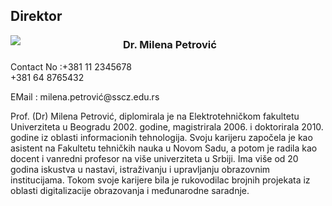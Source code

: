 <h2>Direktor</h2>
<div style="width:160px; float:left; margin-right:20px;margin-bottom:6px;">
<img src="images/depts/principal.jpg"/>
</div>
<h3>Dr. Milena Petrović</h3>
<p>Contact No :+381 11 2345678<br/>+381 64 8765432</p>
<p>EMail : milena.petrović@sscz.edu.rs</p>
<p><b></b>Prof. (Dr) Milena Petrović, diplomirala je na Elektrotehničkom fakultetu Univerziteta u Beogradu 2002. godine, magistrirala 2006. i doktorirala 2010. godine iz oblasti informacionih tehnologija. Svoju karijeru započela je kao asistent na Fakultetu tehničkih nauka u Novom Sadu, a potom je radila kao docent i vanredni profesor na više univerziteta u Srbiji. Ima više od 20 godina iskustva u nastavi, istraživanju i upravljanju obrazovnim institucijama. Tokom svoje karijere bila je rukovodilac brojnih projekata iz oblasti digitalizacije obrazovanja i međunarodne saradnje.</p>
